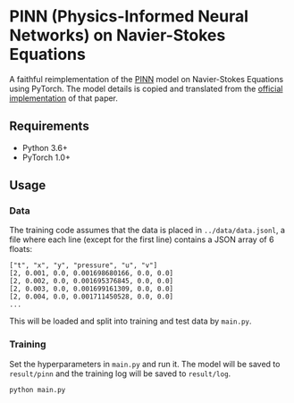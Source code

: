 # PINN (Physics-Informed Neural Networks) on Navier-Stokes Equations

A faithful reimplementation of the [PINN](https://arxiv.org/abs/1711.10561) model on Navier-Stokes Equations using PyTorch. The model details is copied and translated from the [official implementation](https://github.com/maziarraissi/PINNs) of that paper.

## Requirements

- Python 3.6+
- PyTorch 1.0+

## Usage

### Data

The training code assumes that the data is placed in `../data/data.jsonl`, a file where each line (except for the first line) contains a JSON array of 6 floats: 

```jsonl
["t", "x", "y", "pressure", "u", "v"]
[2, 0.001, 0.0, 0.001698680166, 0.0, 0.0]
[2, 0.002, 0.0, 0.001695376845, 0.0, 0.0]
[2, 0.003, 0.0, 0.001699161309, 0.0, 0.0]
[2, 0.004, 0.0, 0.001711450528, 0.0, 0.0]
...
```

This will be loaded and split into training and test data by `main.py`.

### Training

Set the hyperparameters in `main.py` and run it. The model will be saved to `result/pinn` and the training log will be saved to `result/log`.

```bash
python main.py
```